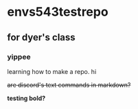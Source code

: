 # envs543testrepo
## for dyer's class
### yippee

learning how to make a repo. hi

~~are discord's text commands in markdown?~~

**testing bold?**